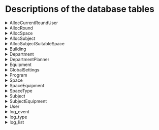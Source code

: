 # Descriptions of the database tables

<details><summary>AllocCurrentRoundUser</summary>

***Not in use, at least not yet**

|Column			|	Datatype	|	Keys 	|	Description					
|:-----			| :------- 		| 	------- 	|	------ 					
|<u>allocId</u>	| INTEGER		| PK 			| 			
|<u>UserId</u>	| INTEGER		| PK, FK   		| => User.id

</details>

<details><summary>AllocRound</summary>
<small> (Allocation calculations e.g. for a certain semester. E.g. "Summer semester 2023") </small>

Column			|	Datatype	|	Keys		|	Description
:-----			|	:---		|	-------		|	------
 <u>id</u>		| INTEGER		| PK			| 
 date			| TIMESTAMP 	|				| Allocation's creation time
 name			| VARCHAR(255)	|				| Allocation's name. eg. "Syksyn 2022 virallinen"			
 isSeasonAlloc	| BOOLEAN 		|				| Whether semester active *NOT IN USE*
 userId			| INTEGER		| FK(User.id)	| Allocation's creator/maintainer
 description 	| VARCHAR(16000)|				| Possible description for allocation
 lastModified 	| TIMESTAMP 	|				| Last modification for allocation
 isAllocated    | BOOLEAN       |               | Whether allocation completed
 processOn      | BOOLEAN       |               | Whether allocation on-going at the moment
 abortProcess   | BOOLEAN       |               | TRUE = admin has given the order to interrupt the allocation before completion
 requireReset   | BOOLEAN       |               | Should allocation be reset, before the allocation can be restarted from scratch again

</details>

<details><summary>AllocSpace</summary>
<small> (Space reservations / allocations) </small>

 Column			|	Datatype	|	Keys			            	|	Description
 :-----			|	:----		|	------			            	|	------
 subjectId      | INTEGER		| PK, FK(AllocSubject.subjectId)	| 
 allocRound     | INTEGER		| PK, FK(AllocSubject.allocRound)	| 
 spaceId 		| INTEGER		| PK, FK(Space.id)	            	| 
 totalTime		| TIME			|					            	| How many hours this subject took on that allocround in this room

</details>

<details><summary>AllocSubject</summary>
<small> (Subjects for allocation) </small>

Column			    |	Datatype	|	Keys		        |	Description
:-----			    |	:----		|	------		        |	------
<u>subjectId</u>    | INTEGER		|PK,FK(Subject.id)      | Subject added to the allocation
<u>allocRound</u>   | INTEGER		|PK,FK(AllocRound.id)   | 
isAllocated 	    | BOOLEAN		|				        | Whether subject already handled in this allocRound
cantAllocate 	    | BOOLEAN		|				        | Marking True(1) when no suitable spaces found for this subject for this allocRound
priority		    | INTEGER		|				        | Ordinal for subjects - Number one allocated first to spaces, then two and so on
allocatedDate 	    | TIMESTAMP		|				        | Timestamp of the allocation process

</details>

<details><summary>AllocSubjectSuitableSpace</summary>
<small>(All spaces that could be used to allocate a certain subject)</small>

Column			    |	Datatype	|	Keys		                    |	Description
:-----			    |	:----		|	------		                    |	------
<u>allocRound</u>   |  INTEGER      | PK, FK(AllocSubject.allocRound)   | 
<u>subjectId</u>    |  INTEGER      | PK, FK(AllocSubject.subjectId)    | 
<u>spaceId</u>      |  INTEGER      | PK, FK(Space.id)                  | 
 missingItems       |  INTEGER		|									| Number of missing equipment, number of reasons why allocation could not happen
</details>


<details><summary>Building</summary>
<small>Building where the spaces reside</small>

Column			|	Datatype	|	Keys		|	Description
:-----			|	:----		|	------		|	------
<u>id</u>		| INTEGER		| PK			| 
name			| VARCHAR(255)	|				| e.g. "N-talo", "M-talo"
description		| VARCHAR(16000)|				| 

</details>


<details><summary>Department</summary>
Bigger educational entity than Program. Department has Programs.

Column			|	Datatype	|	Keys		|	Description
:-----			|	:----		|	------		|	------
<u>id</u>		| INTEGER		| PK			|
name			| VARCHAR(255)	|				| e.g "Jazz department", or "Church music"
description		| VARCHAR(16000)|				| 

</details>

<details><summary>DepartmentPlanner</summary>
<small> (A user who has rights to modify that Department's Programs' teachings and equipment needs) </small>

Column				|	Datatype	|	Keys				|	Description
:-----				|	:----		|	------				|	------
<u>departmentId</u> | INTEGER		| PK, FK(deparment.id)	| 
<u>userId</u>		| INTEGER		| PK, FK(user.id)		| 

</details>

<details><summary>Equipment</summary>
<small> (Actually equipment type, e.g. "Double concert piano" means room could have two pianos, one for professor, one for student) </small>

Column			|	Datatype	|	Keys		|	Description
:-----			|	:----		|	------		|	------
<u>id</u>		| INTEGER		| PK			|
name			| VARCHAR(255)	| 				| e.g. "Organ X", "Double concert piano", "Concert piano", "Vertical accompany piano"
isMovable		| BOOLEAN		| 				| Whether equipment movable. E.g. huge organs are not.
priority		| INTEGER		|				| (Is this in use in calculations yet?)
description		| VARCHAR(16000)|				| 

</details>

<details><summary>GlobalSettings</summary>
<small> (Global Settings in the system. Growin and growing. Maybe adding a AllocSettings-taulu for allocation separately? Or in same) </small>

Column			|	Datatype	|	Keys		|	Description
:-----			|	:----		|	------		|	------
<u>id</u>		| INTEGER		| PK			|
name			| VARCHAR(255)	| 				| Name of the setting
description		| VARCHAR(16000)|				| Description for the setting
numberValue		| INTEGER		| 				| If setting needs a number value, it will be saved here, and read from here
textValue		| VARCHAR(255)	|				| If setting needs a text value, it will be saved here, and read from here

</details>

<details><summary>Program</summary>
<small> (Pääaine, e.g. "Orchestral music") </small>

Column			|	Datatype	|	Keys			|	Description
:-----			|	:----		|	------			|	------
<u>id</u>		| INTEGER		| PK				|
name			| VARCHAR(255)	|					| 
departmentId	| INTEGER		| FK(department.id)	| Under which Department this Program belongs to

</details>

<details><summary>Space</summary>
<small>(A certain Room, space, studio, classroom etc.) </small>

Column			|	Datatype	|	Keys			|	Description
:-----			|	:----		|	------			|	------
<u>id</u>		| INTEGER		|PK					|
name			| VARCHAR(255)	|					| E.g. "R-5322 Musiikkiluokka"
area			| DECIMAL(5,1)	|					| m²
info			| VARCHAR(16000)|					| Description
personLimit 	| INTEGER		|					| Max pax
buildingId		| INTEGER		|FK(building.id)	| In which building is this space?
availableFrom	| TIME			|					| Daily time when any use could start
availableTo		| TIME			|					| Daily time until when any use possible
classesFrom		| TIME			|					| Daily time when teaching sessions could start
classesTo		| TIME			|					| Daily time until when teaching sessions possible
inUse			| BOOLEAN		|					| Whether space in use, or e.g. under renovation
spaceTypeId		| INTEGER		|FK(spaceType.id)	| E.g. theory classroom, music classroom, recording studio, etc.

</details>

<details><summary>SpaceEquipment</summary>
<small> (Equipment found in a Space (instruments, appliances, furniture, ...) </small>
<small> (A pure join table) </small>

Column				|	Datatype	|	Keys				|	Description
:-----				|	:----		|	------				|	------
<u>spaceId</u>		| INTEGER		|PK, FK(space.id)		| 
<u>equipmentId</u>	| INTEGER		|PK, FK(equipment.id)	| 

</details>

<details><summary>SpaceType</summary>
<small> (E.g. theory classroom, music classroom, recording studio, etc.)</small>

Column			|	Datatype	|	Keys		|	Description
:-----			|	:----		|	------		|	------
<u>id</u>		| INTEGER		| PK			| 
name			| VARCHAR(255)	|				| 
description		| VARCHAR(16000)|				| Possible description

</details>

<details><summary>Subject</summary>
<small> (Teaching. One course might have several teachings=Subjects. 1. theory for all together and 2. e.g. individual piano lessons) </small>
<small> (We only keep the teaching sessions. Courses are not kept) </small>

Column			|	Datatype	|	Keys			|	Description
:-----			|	:----		|	------			|	------
<u>id</u>		| INTEGER		| PK				|
name			| VARCHAR(255)	|					| E.g. "Pianist individual piano lessons"
groupSize		| INTEGER		|					| 
groupCount		| INTEGER		|					| How manyu groups.
sessionLength	| TIME			|					| How long teaching sessions
sessionCount	| INTEGER		|					| How many sessions per week
area			| DECIMAL(5,1)	|					| Needed room size (m²)
programId		| INTEGER		|FK(program.id)		| The program under which this teaching/Subject is organized
spaceTypeId		| INTEGER		|FK(spaceType.id)	| What type of space this teaching needs

</details>

<details><summary>SubjectEquipment</summary>
<small> (Equipment that the Subject needs) </small>

Column				|	Datatype	|	Keys				|	Description
:-----				|	:----		|	------				|	------
<u>subjectId</u>	| INTEGER		| PK, FK(subject.id)	| Subject
<u>equipmentId</u>	| INTEGER		| PK, FK(equipment.id)	| Equipment (e.g. a musical instrument)
priority			| INTEGER		|						| Importance or rarity of the equipment. (Higher number higher need)
obligatory			| BOOLEAN		|						| Whether equipment obligatory for Subject (Elevates priority) ***NOT IN USE YET 2023-01-01***

</details>

<details><summary>User</summary>

Column			| Datatype		| Keys		    | Description
:-----			| :----			| ------		| ------
<u>id</u>		| INTEGER		| PK			|
email			| VARCHAR(255)	|				| 
isAdmin			| BOOLEAN		|				| Whether user has admin rights

</details>

<details><summary>log_event</summary>
Log entry

Column			| Datatype		| Keys		    | Description
:-----			| :----			| ------		| ------
<u>id</u>       | INTEGER       | PK            | log entry id
log_id          | INTEGER       |               | log id
stage           | VARCHAR(255)  |               | (e.g. prioritization phase in allocation)
status          | VARCHAR(255)  |               | e.g. OK or Error
information     | VARCHAR(16000)|               | additional information
created_at      | TIMESTAMP     |               | Creation time

</details>

<details><summary>log_type</summary>

Log type, at the moment (2023-01-01) the only one is allocation log
Column			| Datatype		| Keys		    | Description
:-----			| :----			| ------		| ------
<u>id</u>		| INTEGER		|  PK			|
name			| VARCHAR(255)	| 				| name

</details>

<details>
<summary>log_list</summary>

List of log entries, to find easier e.g. an allocation done at certain time.
Column			| Datatype		| Keys		    | Description
:-----			| :----			| ------		| ------
<u>id</u>       | INTEGER       | PK            |
log_type        | INTEGER      	| FK            | Log type (e.g allocation)
created_at      | TIMESTAMP    	|               | Log entry creation time
</details>
